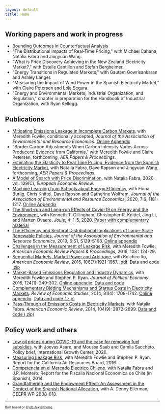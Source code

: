 ```yaml
---
layout: default
title: Home
---
```

## Working papers and work in progress
- [Bounding Outcomes in Counterfactual Analysis](<https://www.dropbox.com/s/ymp0gw1rh0yjoht/reguant_bounds.pdf?dl=0>)
- "The Distributional Impacts of Real-Time Pricing," with Michael Cahana, Natalia Fabra and Jingyuan Wang.
- "What is Price Discovery Achieving in the New Zealand Electricity Market?," with Estelle Cantillon and Stefan Bergheimer.
- "Energy Transitions in Regulated Markets," with Gautam Gowrisankaran and Ashley Langer.
- "Measuring the Impact of Wind Power in the Spanish Electricity Market," with Claire Petersen and Lola Segura.
- "Energy and Environmental Markets, Industrial Organization, and Regulation," chapter in preparation for the Handbook of Industrial Organization, with Ryan Kellogg.


## Publications
- [Mitigating Emissions Leakage in Incomplete Carbon Markets](https://static1.squarespace.com/static/595af9e472af65691b788c27/t/5fa5b4b2bce9fd620f74cb23/1604695221135/AERE_manuscript.pdf), with Meredith Fowlie, conditionally accepted, *Journal of the Association of Environmental and Resource Economics*. [Online Appendix](https://static1.squarespace.com/static/595af9e472af65691b788c27/t/5fa5b4bc62cc9b64015674b0/1604695233909/AERE_appendix.pdf)
- "Border Carbon Adjustments When Carbon Intensity Varies Across Producers: Evidence from California," with Meredith Fowlie and Claire Petersen, forthcoming, *AER Papers & Proceedings*.
- [Estimating the Elasticity to Real Time Pricing: Evidence from the Spanish Electricity Market](http://nfabra.uc3m.es/wp-content/uploads/2021/01/RTP.pdf), with Natalia Fabra, Dave Rapson and Jingyuan Wang, forthcoming, *AER Papers & Proceedings*.
- [A Model of Search with Price Discrimination](https://mreguant.github.io/papers/manuscript_buyer_power_08_2020_REV_EER_FINAL-1.pdf), with Natalia Fabra, 2020, vol. 129(C), *European Economic Review*.
- [Machine Learning from Schools about Energy Efficiency](<https://docs.google.com/viewer?a=v&pid=sites&srcid=ZGVmYXVsdGRvbWFpbnxtYXJyZWd1YW50fGd4OjFlOTZlOWViYzI0YTg3NDA>), with Fiona Burlig, Chris Knittel, Dave Rapson and Catherine Wolfram, *Journal of the Association of Environmental and Resource Economics*, 2020, 7:6, 1181-1217. [Online Appendix](https://sites.google.com/site/marreguant/OnlineAppendix.pdf?attredirects=0&amp;d=1)
- [The Short-run and Long-run Effects of Covid-19 on Energy and the Environment](https://doi.org/10.1016/j.joule.2020.06.010), with Kenneth T. Gillingham, Christopher R. Knittel, Jing Li, and Marten Ovaere. *Joule*, 4: 1-5, 2020. [Paper with complementary material](https://docs.google.com/viewer?a=v&amp;pid=sites&amp;srcid=ZGVmYXVsdGRvbWFpbnxtYXJyZWd1YW50fGd4OjU0NTk0MTUxYzFhZTJmNDk)
- [The Efficiency and Sectoral Distributional Implications of Large-Scale Renewable Policies](https://docs.google.com/viewer?a=v&amp;pid=sites&amp;srcid=ZGVmYXVsdGRvbWFpbnxtYXJyZWd1YW50fGd4OjVhZjMzYWJhM2JlNWM3NDg), *Journal of the Association of Environmental and Resource Economics*, 2019, 6:S1, S129-S168. [Online appendix](https://sites.google.com/site/marreguant/reguant_redistribution_web_appendix.pdf?attredirects=0&amp;d=1)
- [Challenges in the Measurement of Leakage Risk](https://www.aeaweb.org/articles/pdf/doi/10.1257/pandp.20181087), with Meredith Fowlie, *American Economic Review Papers & Proceedings*, 2018, 108 : 124-29.
- [Sequential Markets, Market Power and Arbitrage](https://sites.google.com/site/marreguant/ito_reguant_sequential.pdf?attredirects=0&amp;d=1), with Koichiro Ito, *American Economic Review*, 2016, 106(7):1921-1957. [.pdf](<https://docs.google.com/viewer?a=v&pid=sites&srcid=ZGVmYXVsdGRvbWFpbnxtYXJyZWd1YW50fGd4OjQ4NjY4Njc1ZDdmOTEyNzQ>). Data and code [.zip](<https://www.dropbox.com/s/sahymuolxldiyx4/20141529_data.zip?dl=0>)
- [Market-Based Emissions Regulation and Industry Dynamics](https://sites.google.com/site/marreguant/fowlie_reguant_ryan.pdf?attredirects=0), with Meredith Fowlie and Stephen P. Ryan. *Journal of Political Economy*, 2016, 124(1): 249-302. [Online appendix](https://sites.google.com/site/marreguant/fowlie_reguant_ryan_online_app.pdf?attredirects=0). [Data and code](https://sites.google.com/site/marreguant/code_and_data.zip?attredirects=0)
- [Complementary Bidding Mechanisms and Startup Costs in Electricity Markets](https://sites.google.com/site/marreguant/mreguant_complex.pdf?attredirects=0). *Review of Economic Studies*, 2014, 81(4): 1708-1742. [Online appendix](https://sites.google.com/site/marreguant/mreguant_complex_appendix.pdf?attredirects=0). [Data and code (.zip)](https://www.dropbox.com/s/lyfzea1tx19ol64/Supplementary.zip?dl=0)
- [Pass-Through of Emissions Costs in Electricity Markets](https://sites.google.com/site/marreguant/paper_passthrough_fabra_reguant.pdf?attredirects=0), with Natalia Fabra. *American Economic Review*, 2014, 104(9): 2872-2899. [Data and code (.zip)](https://sites.google.com/site/marreguant/20130186_data.zip?attredirects=0)


## Policy work and others
- [Low oil prices during COVID-19 and the case for removing fuel subsidies](https://mreguant.github.io/papers/Removing-Fuel-Subsidies-2020-Policy-brief.pdf), with Joevas Asare, and Moussa Saab and Camila Saccheto. Policy brief, International Growth Center, 2020.
- [Measuring Leakage Risk](http://www.arb.ca.gov/cc/capandtrade/meetings/20160518/ucb-intl-leakage.pdf), with Meredith Fowlie and Stephen P. Ryan. Report for the California Air Resources Board, 2016.
- [Competencia en el Mercado Electrico Chileno](http://www.fne.gob.cl/wp-content/uploads/2014/01/informe_final_FNE_Enero13_2014.pdf), with Natalia Fabra and J.P. Montero. Report for the Fiscalia Nacional Economica de Chile (in Spanish), 2014.
- [Grandfathering and the Endowment Effect: An Assessment in the Context of the Spanish National Allocation](http://web.mit.edu/ceepr/www/publications/workingpapers/2008-018.pdf), with A. Denny Ellerman, CEEPR WP-2008-018.

---
<sup><sub>Built based on [Hyde Jekyll theme](https://github.com/poole/hyde).<sub><sup>
